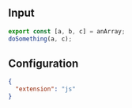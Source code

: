 
## Input
```javascript input
export const [a, b, c] = anArray;
doSomething(a, c);
```

## Configuration
```json configuration
{
  "extension": "js"
}
```
